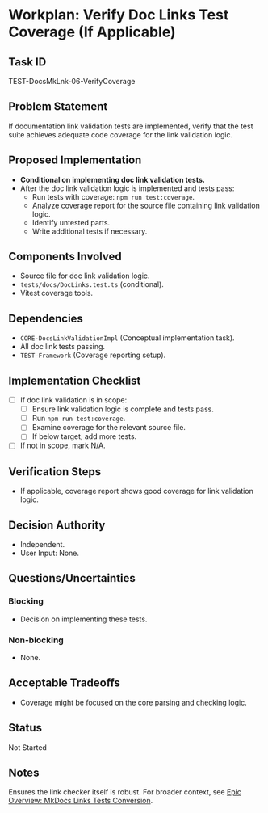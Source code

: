 # Workplan: Verify Doc Links Test Coverage (If Applicable)

## Task ID
TEST-DocsMkLnk-06-VerifyCoverage

## Problem Statement
If documentation link validation tests are implemented, verify that the test suite achieves adequate code coverage for the link validation logic.

## Proposed Implementation
- **Conditional on implementing doc link validation tests.**
- After the doc link validation logic is implemented and tests pass:
    - Run tests with coverage: `npm run test:coverage`.
    - Analyze coverage report for the source file containing link validation logic.
    - Identify untested parts.
    - Write additional tests if necessary.

## Components Involved
- Source file for doc link validation logic.
- `tests/docs/DocLinks.test.ts` (conditional).
- Vitest coverage tools.

## Dependencies
- `CORE-DocsLinkValidationImpl` (Conceptual implementation task).
- All doc link tests passing.
- `TEST-Framework` (Coverage reporting setup).

## Implementation Checklist
- [ ] If doc link validation is in scope:
    - [ ] Ensure link validation logic is complete and tests pass.
    - [ ] Run `npm run test:coverage`.
    - [ ] Examine coverage for the relevant source file.
    - [ ] If below target, add more tests.
- [ ] If not in scope, mark N/A.

## Verification Steps
- If applicable, coverage report shows good coverage for link validation logic.

## Decision Authority
- Independent.
- User Input: None.

## Questions/Uncertainties
### Blocking
- Decision on implementing these tests.
### Non-blocking
- None.

## Acceptable Tradeoffs
- Coverage might be focused on the core parsing and checking logic.

## Status
Not Started

## Notes
Ensures the link checker itself is robust.
For broader context, see [Epic Overview: MkDocs Links Tests Conversion](../../docs/planning/workplans/TEST-DocsMkdocsLinksTests.md).